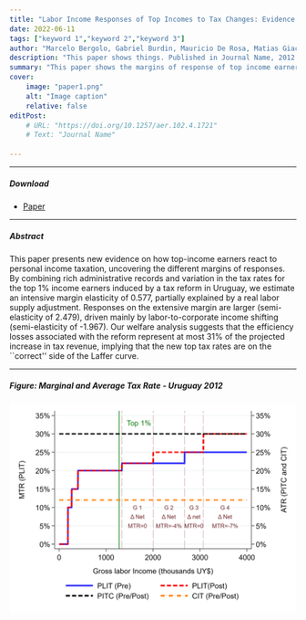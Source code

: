```yaml
---
title: "Labor Income Responses of Top Incomes to Tax Changes: Evidence from a Tax Reform in Uruguay" 
date: 2022-06-11
tags: ["keyword 1","keyword 2","keyword 3"]
author: "Marcelo Bergolo, Gabriel Burdin, Mauricio De Rosa, Matias Giaccobasso, Martín Leites, and Horacio Rueda"
description: "This paper shows things. Published in Journal Name, 2012." 
summary: "This paper shows the margins of response of top income earners to an increase in marginal taxes." 
cover:
    image: "paper1.png"
    alt: "Image caption"
    relative: false
editPost:
    # URL: "https://doi.org/10.1257/aer.102.4.1721"
    # Text: "Journal Name"

---
```


---

##### Download

+ [Paper](https://papers.ssrn.com/sol3/papers.cfm?abstract_id=4007698)
<!-- + [Online appendix](appendix1.pdf)
+ [Code and data](https://github.com/pmichaillat/job-rationing) -->

---

##### Abstract

This paper presents new evidence on how top-income earners react to personal income taxation, uncovering the different margins of responses. By combining rich administrative records and variation in the tax rates for the top 1\% income earners induced by a tax reform in Uruguay, we estimate an intensive margin elasticity of 0.577, partially explained by a real labor supply adjustment. Responses on the extensive margin are larger (semi-elasticity of 2.479), driven mainly by labor-to-corporate income shifting (semi-elasticity of -1.967). Our welfare analysis suggests that the efficiency losses associated with the reform represent at most 31\% of the projected increase in tax revenue, implying that the new top tax rates are on the ``correct'' side of the Laffer curve.

---

##### Figure: Marginal and Average Tax Rate - Uruguay 2012

![](paper1.png)

<!-- ---

##### Citation

Author. Year. "Title." *Journal* Volume (Issue): First page–Last page. https://doi.org/paper_doi.

```BibTeX
@article{AAYY,
author = {Author},
doi = {paper_doi},
journal = {Journal},
number = {Issue},
pages = {XXX--YYY},
title ={Title},
volume = {Volume},
year = {Year}}
``` -->
<!-- 
---

##### Related material

+ [Presentation slides](presentation1.pdf)
+ [Dissertation title](https://escholarship.org/uc/item/7jr3m96r) – PhD dissertation on which this paper is based.
+ [Column title](https://cep.lse.ac.uk/pubs/download/cp365.pdf) – Nontechnical column describing the paper. -->

